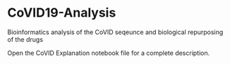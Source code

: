 # CoVID19-Analysis
Bioinformatics analysis of the CoVID seqeunce and biological repurposing of the drugs

Open the CoVID Explanation notebook file for a complete description.
